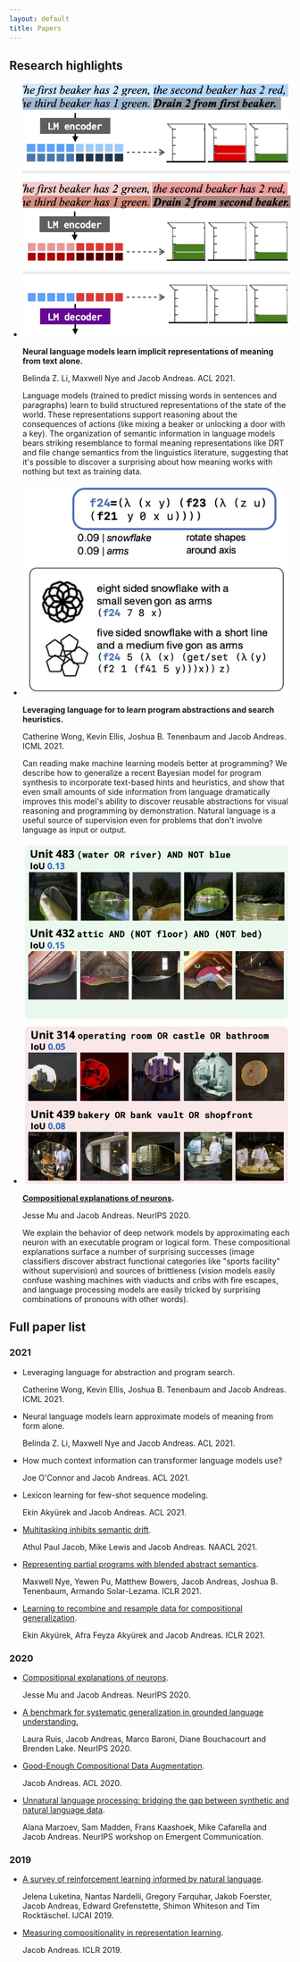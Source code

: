 ```yaml
---
layout: default
title: Papers
---
```


## Research highlights

<ul class="paper-highlights">

<li>
  <img src="assets/images/paper_teasers/state_probes.jpg" alt="Visualization:
  language model representations can be directly manipulated to affect
  the semantics of downstream generation.">

  <p>
  <b>Neural language models learn implicit representations of meaning from text alone.</b>
  </p>

  <p>
  Belinda Z. Li, Maxwell Nye and Jacob Andreas. ACL 2021.
  </p>

  <p>
  Language models (trained to predict missing words in sentences and paragraphs)
learn to build structured representations of the state of the world. These
representations support reasoning about the consequences of actions (like mixing
a beaker or unlocking a door with a key).  The organization of semantic
information in language models bears striking resemblance to formal meaning
representations like DRT and file change semantics from the linguistics
literature, suggesting that it's possible to discover a surprising about how
meaning works with nothing but text as training data.
  </p>
</li>

<li>
  <img src="assets/images/paper_teasers/laps.jpg" alt="Visualization: model
  automatically aligns the word 'snowflake' to a program fragment that generates
  images with k-fold radial symmetry.">

  <p>
  <b>Leveraging language for to learn program abstractions and search heuristics.</b>
  </p>

  <p>
  Catherine Wong, Kevin Ellis, Joshua B. Tenenbaum and Jacob Andreas. ICML 2021.
  </p>

  <p>
  Can reading make machine learning models better at programming? We describe
  how to generalize a recent Bayesian model for program synthesis to incorporate
  text-based hints and heuristics, and show that even small amounts of side
  information from language dramatically improves this model's ability to
  discover
  reusable abstractions for visual reasoning and programming by demonstration.
  Natural language is a useful source of supervision even for problems that
  don't involve language as input or output.
  </p>
</li>

<li>
  <img src="assets/images/paper_teasers/compexp.jpg" alt="Visualization: our
  technique discovers neurons that recognize compositional concepts like '(water
  or river) and (not blue)' and 'operating room or castle or bathroom'">

  <p>
  <b><a href="https://arxiv.org/abs/2006.14032">Compositional explanations of neurons</a>.</b>
  </p>

  <p>
  Jesse Mu and Jacob Andreas. NeurIPS 2020.
  </p>

  <p>
  We explain the behavior of deep network models by approximating each neuron
  with an executable program or logical form. These compositional explanations
  surface a number of surprising successes (image classifiers discover abstract
  functional categories like "sports facility" without supervision) and sources
  of brittleness (vision models easily confuse washing machines with viaducts
  and cribs with fire escapes, and language processing models are easily tricked
  by surprising combinations of pronouns with other words).
  </p>
</li>
</ul>

<div style="clear: both"></div>

## Full paper list

### 2021

- Leveraging language for abstraction and program search.

  Catherine Wong, Kevin Ellis, Joshua B. Tenenbaum and Jacob Andreas. ICML 2021.

- Neural language models learn approximate models of meaning from form alone.

  Belinda Z. Li, Maxwell Nye and Jacob Andreas. ACL 2021.

- How much context information can transformer language models use?

  Joe O'Connor and Jacob Andreas. ACL 2021.

- Lexicon learning for few-shot sequence modeling.

  Ekin Aky&uuml;rek and Jacob Andreas. ACL 2021.

- [Multitasking inhibits semantic drift](https://arxiv.org/abs/2104.07219).

  Athul Paul Jacob, Mike Lewis and Jacob Andreas. NAACL 2021.

- [Representing partial programs with blended abstract
  semantics](https://arxiv.org/abs/2012.12964).

  Maxwell Nye, Yewen Pu, Matthew Bowers, Jacob Andreas, Joshua B. Tenenbaum,
  Armando Solar-Lezama. ICLR 2021.

- [Learning to recombine and resample data for compositional
  generalization](https://arxiv.org/abs/2010.03706).

  Ekin Aky&uuml;rek, Afra Feyza Aky&uuml;rek and Jacob Andreas. ICLR 2021.

### 2020

- [Compositional explanations of neurons](https://arxiv.org/abs/2006.14032).

  Jesse Mu and Jacob Andreas. NeurIPS 2020.

- [A benchmark for systematic generalization in grounded language
   understanding.](https://arxiv.org/abs/2003.05161)

  Laura Ruis, Jacob Andreas, Marco Baroni, Diane Bouchacourt and Brenden Lake.
  NeurIPS 2020.

- [Good-Enough Compositional Data Augmentation](
  https://arxiv.org/abs/1904.09545).

  Jacob Andreas. ACL 2020.

- [Unnatural language processing: bridging the gap between synthetic and natural
  language data](https://arxiv.org/abs/2004.13645).

  Alana Marzoev, Sam Madden, Frans Kaashoek, Mike Cafarella and Jacob Andreas.
  NeurIPS workshop on Emergent Communication.

### 2019

- [A survey of reinforcement learning informed by natural language](
  https://arxiv.org/abs/1906.03926).

  Jelena Luketina, Nantas Nardelli, Gregory Farquhar, Jakob Foerster, Jacob
  Andreas, Edward Grefenstette, Shimon Whiteson and Tim Rocktäschel. IJCAI 2019.

- [Measuring compositionality in representation learning](
  https://arxiv.org/abs/1902.07181).

  Jacob Andreas. ICLR 2019.

